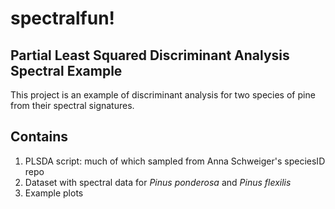# spectralfun! 

## Partial Least Squared Discriminant Analysis Spectral Example

This project is an example of discriminant analysis for two species of pine from their spectral signatures.

## Contains

1. PLSDA script: much of which sampled from Anna Schweiger's speciesID repo
2. Dataset with spectral data for *Pinus ponderosa* and *Pinus flexilis*
3. Example plots 
